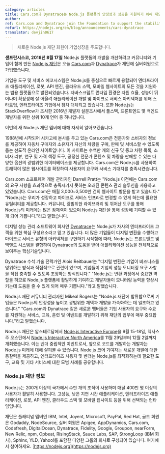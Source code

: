 ```yaml
---
category: articles
title: Cars.com과 Dynatrace는 Node.js 플랫폼의 안정성과 성공을 지원하기 위해 재단에 참여합니다.
author: 
ref: Cars.com and Dynatrace join the Foundation to support the stability and success of the Node.js platform
refurl: https://nodejs.org/en/blog/announcements/cars-dynatrace
translator: devjin0617
---
```


<!--
> New Node.js Foundation Members Drive Enterprise Growth
-->

> 새로운 Node.js 재단 회원이 기업성장을 주도합니다.

<!--
**SAN FRANCISCO, Aug. 17, 2016** —
[The Node.js Foundation](https://nodejs.org/en/foundation/), a community-led
and industry-backed consortium to advance the development of the Node.js
platform, today announced [Cars.com](https://www.cars.com/) and
[Dynatrace](https://www.dynatrace.com) have joined the Foundation as
Silver Members.
-->

**샌프란시스코, 2016년 8월 17일**
Node.js 플랫폼의 개발을 개선하려고 커뮤니티와 기업이 함께 만든 [Node.js 재단](https://nodejs.org/en/foundation/)은 오늘 [Cars.com](https://www.cars.com/)과 [Dynatrace](https://www.dynatrace.com)가 재단에 실버회원으로 가입했습니다.

<!--
An ecosystem of tools and services for enterprises is rapidly coalescing around
Node.js, giving it a boost as a universal platform powering everything from
enterprise applications, robots, API engines, cloud stacks and mobile websites.
The JavaScript runtime environment is resource-efficient, high-performing and
well-suited to scalability, making it an increasingly mainstream technology in
startups and enterprises alike for application development and microservice
architectures. Furthermore, Node.js ranks among the Top 10 languages for full
stack, frontend and backend developers surveyed by StackOverflow in its 2016
developer survey.
-->

기업용 도구 및 서비스 에코시스템은 Node.js를 중심으로 빠르게 융합되어 엔터프라이즈 애플리케이션, 로봇, API 엔진, 클라우드 스택, 모바일 웹사이트의 모든 것을 지원하는 범용 플랫폼으로 발전되었습니다. 자바스크립트 런타임 환경은 자원 효율, 성능이 뛰어나며 확장성에 잘 어울려 애플리케이션 개발 및 마이크로 서비스 아키텍처를 위해 스타트업, 엔터프라이즈 기업에서 점차 대체되고 있습니다. 또한 Node.js는 StackOverflow가 조사한 2016년 개발자 설문조사에서 풀스택, 프론트엔드 및 백엔드 개발자를 위한 상위 10개 언어 중 하나입니다.

<!--
More about today’s new Node.js Foundation members:
-->

이번의 새 Node.js 재단 멤버에 대해 자세히 알아보겠습니다.

<!--
Launched in 1998 and headquartered in Chicago, [Cars.com](https://www.cars.com/)
is a leading online destination that offers information from experts and
consumers to help car shoppers and owners buy, sell and service their vehicles.
The site offers millions of new and used vehicle listings, an extensive
database of consumer reviews, research and pricing tools, unbiased expert
content, and multiple options to sell a vehicle. Cars.com uses Node.js to help
scale its high-trafficked website to meet its users’ demands and service
expectations.
-->

1988년에 시작되어 시카고에 본사를 두고 있는 Cars.com은 전문가와 소비자의 정보를 제공하여 자동차 구매자와 소유자가 자신의 차량을 구매, 판매 및 서비스할 수 있도록 돕는 선도적 온라인 사이트입니다. 이 사이트는 수백만 개의 신규 및 중고 차량 목록, 소비자 리뷰, 연구 및 가격 책정 도구, 공정한 전문가 콘텐츠 및 차량을 판매할 수 있는 다양한 옵션의 광범위한 데이터베이스를 제공합니다. Cars.com은 Node.js를 사용하여 트래픽이 많은 웹사이트를 확장하여 사용자의 요구와 서비스 기대치를 충족시켰습니다.

<!--
“Prior to Node.js, we were using older content management solutions that were
not allowing us to effectively meet the demands of Cars.com, which receives
around 30 to 35 million visits to its web properties each month,” said Darrell
Pratt, director of software development at Cars.com. “Node.js provides the
necessary utility to allow us to grow and change to a microservice
infrastructure. There is so much potential in the future of Node.js through its
community, extensive libraries, and excellent tooling, and we are excited to
help fuel that growth through the Node.js Foundation.”
-->

Cars.com 소프트웨어 개발 관리자인 Darrell Pratt는 "Node.js 이전에는 Cars.com의 요구 사항을 효과적으로 충족시키지 못하는 오래된 콘텐츠 관리 솔루션을 사용하고 있었습니다. Cars.com은 매월 3,000~3,500만 건의 웹사이트 방문을 받고 있습니다."
"Node.js는 우리가 성장하고 마이크로 서비스 인프라로 변경할 수 있게 하는데 필요한 유틸리티를 제공합니다. 커뮤니티, 광범위한 라이브러리 및 뛰어난 도구를 통해 Node.js의 미래에는 많은 잠재력이 있으며 Node.js 재단을 통해 성장에 기여할 수 있게 되어 기쁩니다."라고 말했습니다.

<!--
[Dynatrace](https://www.dynatrace.com), a digital performance management
software company, believes Node.js is a core component for its enterprise
customers. As more enterprises begin to go through digital transformations and
implement microservice-type architectures, Node.js is a key technology that
ties frontend and backend systems together to provide an end-to-end view of
application performance with the help of Dynatrace offerings.
-->

디지털 성능 관리 소프트웨어 회사인 [Dynatrace](https://www.dynatrace.com)는 Node.js가 자사의 엔터프라이즈 고객을 위한 핵심 구성요소라고 믿고 있습니다. 더 많은 기업들이 디지털 변환을 수행하고 마이크로 서비스 유형의 아키텍처를 구현하기 시작함에 따라, Node.js는 프론트엔드 및 백엔드 시스템을 결합하여 Dynatrace의 도움을 받아 애플리케이션 성능을 전체적으로 보여주는 핵심기술입니다.

<!--
“Digital transformation is constantly changing how companies do business,
something we see first-hand working directly with enterprises to meet their
performance monitoring needs,” said Alois Reitbauer, chief technology
strategist at Dynatrace. “Node.js very often plays a key role in their
transformation process, so we are excited to actively contribute to the Node.js
platform and help developers improve their monitoring capabilities.”
-->

Dynatrace 수석 기술 전략가인 Alois Reitbauer는 "디지털 변환은 기업이 비즈니스를 영위하는 방식과 직접적으로 관련이 있으며, 기업들이 기업의 성능 모니터링 요구 사항을 직접 충족할 수 있도록 조정하는 방식입니다."
"Node.js는 변환 과정에서 중요한 역할을 하므로 Node.js 플랫폼에 활발하게 기여하고 개발자들이 모니터링 능력을 향상시키는데 도움을 줄 수 있게 되어 매우 기쁩니다."라고 말했습니다.

<!--
“By joining the Node.js Foundation, companies are investing in the stability of
Node.js and helping to accelerate the widespread adoption and development of
Node.js,” said Mikeal Rogers, community manager at the Node.js Foundation. “New
members like Cars.com and Dynatrace are incredibly important to the
Foundation's work to develop services, education, training and events that
support the needs and demands of enterprise users.”
-->

Node.js 재단 커뮤니티 관리자인 Mikeal Rogers는
"Node.js 재단에 합류함으로써 기업들은 Node.js의 안정성을 높이고 광범위한 채택과 개발을 가속화하는 데 일조하고 있습니다."
"Cars.com과 Dynatrace 같은 새로운 멤버들은 기업 사용자의 요구와 수요를 지원하는 서비스, 교육, 훈련 및 이벤트를 개발하기 위해 재단의 업무에 매우 중요합니다."라고 말했습니다.

<!--
The Node.js Foundation will be holding
[Node.js Interactive Europe](http://events.linuxfoundation.org/events/node-interactive-europe) in
Amsterdam September 15-18; and
[Node.js Interactive North America](http://events.linuxfoundation.org/events/node-interactive) in Austin, Texas,
November 29 - December 2. This is the only vendor-neutral event that offers an
in-depth look at the future of Node.js from
the developers who are driving the code forward. Node.js Core contributors will
offer insights into new developments, while enterprise users and vendors will
share best practices around tools, training and other services needed to
optimize Node.js.
-->

Node.js 재단은 암스테르담에서 [Node.js Interactive Europe](http://events.linuxfoundation.org/events/node-interactive-europe)을 9월 15-18일, 텍사스 주 오스틴에서 [Node.js Interactive North America](http://events.linuxfoundation.org/events/node-interactive)를 11월 29일부터 12월 2일까지 개최했습니다. 이는 벤더 중립적인 이벤트로서, 앞으로 코드를 개발하는 개발자는 Node.js 미래에 대해 살펴볼 수 있습니다. Node.js 코어 기여자는 새로운 개발에 대한 통찰력을 제공하고, 엔터프라이즈 사용자 및 벤더는 Node.js를 최적화하는데 필요한 도구, 교육 및 기타 서비스에 대한 모범 사례를 공유합니다.

<!--
### About the Node.js Foundation
-->

### Node.js 재단 정보

<!--
Node.js is used by tens of thousands of organizations in more than 200 countries and amasses more than 4 million active users per month. It is the runtime of choice for high-performance, low latency applications, powering everything from enterprise applications, robots, API engines, cloud stacks and mobile websites.
-->

Node.js는 200개 이상의 국가에서 수만 개의 조직이 사용하며 매달 400만 명 이상의 사용자가 활발히 사용합니다. 고성능, 낮은 지연 시간 애플리케이션, 엔터프라이즈 애플리케이션, 로봇, API 엔진, 클라우드 스택 및 모바일 웹사이트 등을 위해 선택되는 런타임입니다.

<!--
The Foundation is made up of a diverse group of companies including Platinum members IBM, Intel, Joyent, Microsoft, PayPal and Red Hat. Gold members include GoDaddy and NodeSource, and Silver members include Apigee, AppDynamics, Cars.com, Codefresh, DigitalOcean, Dynatrace, Fidelity, Google, Groupon, nearForm, New Relic, npm, Opbeat, RisingStack, Sauce Labs, SAP, StrongLoop (an IBM company), Sphinx, YLD, and Yahoo!. Get involved here: https://nodejs.org.
-->

재단은 플래티넘 멤버인 IBM, Intel, Joyent, Microsoft, PayPal, Red Hat, 골드 회원은 Godaddy, NodeSource, 실버 회원은 Apigee, AppDynamics, Cars.com, Codefresh, DigitalOcean, Dynatrace, Fidelity, Google, Groupon, nearForm, New Relic, npm, Opbeat, RisingStack, Sauce Labs, SAP, StrongLoop (IBM 회사), Sphinx, YLD, Yahoo!를 포함한 다양한 그룹의 회사로 구성되어 있습니다. 여기에서 참여하세요. [https://nodejs.org](https://nodejs.org)
